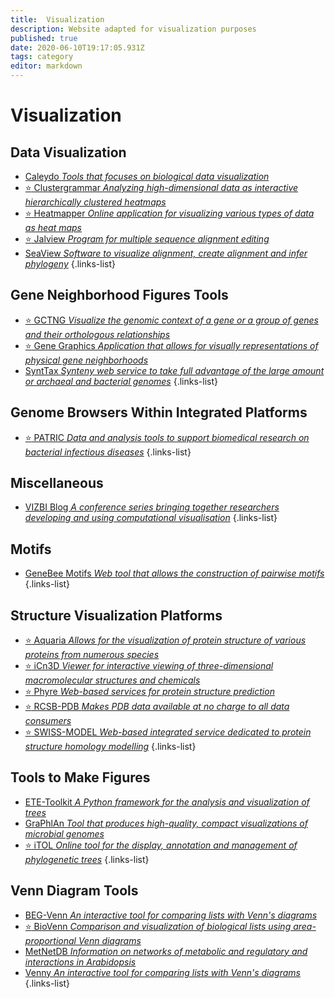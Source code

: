 ```yaml
---
title:  Visualization
description: Website adapted for visualization purposes
published: true
date: 2020-06-10T19:17:05.931Z
tags: category
editor: markdown
---
```


# Visualization

## Data Visualization

- [Caleydo *Tools that focuses on biological data visualization*](https://vdclab-wiki.herokuapp.com/en/visualization/data-visualization/Caleydo)
- [:star: Clustergrammar *Analyzing high-dimensional data as interactive hierarchically clustered heatmaps*](https://vdclab-wiki.herokuapp.com/en/visualization/data-visualization/Clustergrammar)
- [:star: Heatmapper *Online application for visualizing various types of data as heat maps*](https://vdclab-wiki.herokuapp.com/en/visualization/data-visualization/Heatmapper)
- [:star: Jalview *Program for multiple sequence alignment editing*](https://vdclab-wiki.herokuapp.com/en/visualization/data-visualization/Jalview)
- [SeaView *Software to visualize alignment, create alignment and infer phylogeny*](https://vdclab-wiki.herokuapp.com/en/visualization/data-visualization/PRABI-Doua-SeaView)
{.links-list}

## Gene Neighborhood Figures Tools

- [:star: GCTNG *Visualize the genomic context of a gene or a group of genes and their orthologous relationships*](https://vdclab-wiki.herokuapp.com/en/visualization/gene-neighborhood/GCTNG)
- [:star: Gene Graphics *Application that allows for visually representations of physical gene neighborhoods*](https://vdclab-wiki.herokuapp.com/en/visualization/gene-neighborhood/Gene-Graphics)
- [SyntTax *Synteny web service to take full advantage of the large amount or archaeal and bacterial genomes*](https://vdclab-wiki.herokuapp.com/en/visualization/gene-neighborhood/SyntTax)
{.links-list}

## Genome Browsers Within Integrated Platforms

- [:star: PATRIC *Data and analysis tools to support biomedical research on bacterial infectious diseases*](https://vdclab-wiki.herokuapp.com/databases/bacterial_databases/patric/)
{.links-list}

## Miscellaneous

- [VIZBI Blog *A conference series bringing together researchers developing and using computational visualisation*](https://vdclab-wiki.herokuapp.com/en/visualization/miscellaneous/VIZBI-Blog)
{.links-list}

## Motifs

- [GeneBee Motifs *Web tool that allows the construction of pairwise motifs*](https://vdclab-wiki.herokuapp.com/en/visualization/motifs/GeneBee-Motifs)
{.links-list}

## Structure Visualization Platforms 

- [:star: Aquaria *Allows for the visualization of protein structure of various proteins from numerous species*](https://vdclab-wiki.herokuapp.com/en/structure/visualization-platforms/Aquaria)
- [:star: iCn3D *Viewer for interactive viewing of three-dimensional macromolecular structures and chemicals*](https://vdclab-wiki.herokuapp.com/en/structure/visualization-platforms/iCn3D)
- [:star: Phyre *Web-based services for protein structure prediction*](https://vdclab-wiki.herokuapp.com/en/structure/visualization-platforms/Phyre)
- [:star: RCSB-PDB *Makes PDB data available at no charge to all data consumers*](https://vdclab-wiki.herokuapp.com/en/structure/visualization-platforms/RCSB-PDB)
- [:star: SWISS-MODEL *Web-based integrated service dedicated to protein structure homology modelling*](https://vdclab-wiki.herokuapp.com/en/structure/visualization-platforms/SWISS-MODEL)
{.links-list}

## Tools to Make Figures

- [ETE-Toolkit *A Python framework for the analysis and visualization of trees*](https://vdclab-wiki.herokuapp.com/en/visualization/tools-to-make-figures/ETE-Toolkit)
- [GraPhlAn *Tool that produces high-quality, compact visualizations of microbial genomes*](https://vdclab-wiki.herokuapp.com/en/phylogeny/tools/GraPhlAn)
- [:star: iTOL *Online tool for the display, annotation and management of phylogenetic trees*](https://vdclab-wiki.herokuapp.com/en/visualization/tools-to-make-figures/iTOL)
{.links-list}

## Venn Diagram Tools

- [BEG-Venn *An interactive tool for comparing lists with Venn's diagrams*](https://vdclab-wiki.herokuapp.com/en/tools/venn-diagram/BEG-Venn)
- [:star: BioVenn *Comparison and visualization of biological lists using area-proportional Venn diagrams*](https://vdclab-wiki.herokuapp.com/en/tools/venn-diagram/BioVenn)
- [MetNetDB *Information on networks of metabolic and regulatory and interactions in Arabidopsis*](https://vdclab-wiki.herokuapp.com/tools/analysis/MetNetDB)
- [Venny *An interactive tool for comparing lists with Venn's diagrams*](https://vdclab-wiki.herokuapp.com/tools/venn-diagram/Venny/)
{.links-list}